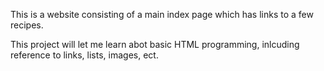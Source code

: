 This is a website consisting of a main index page which has links to a few recipes.

This project will let me learn abot basic HTML programming, inlcuding reference to links, lists, images, ect. 